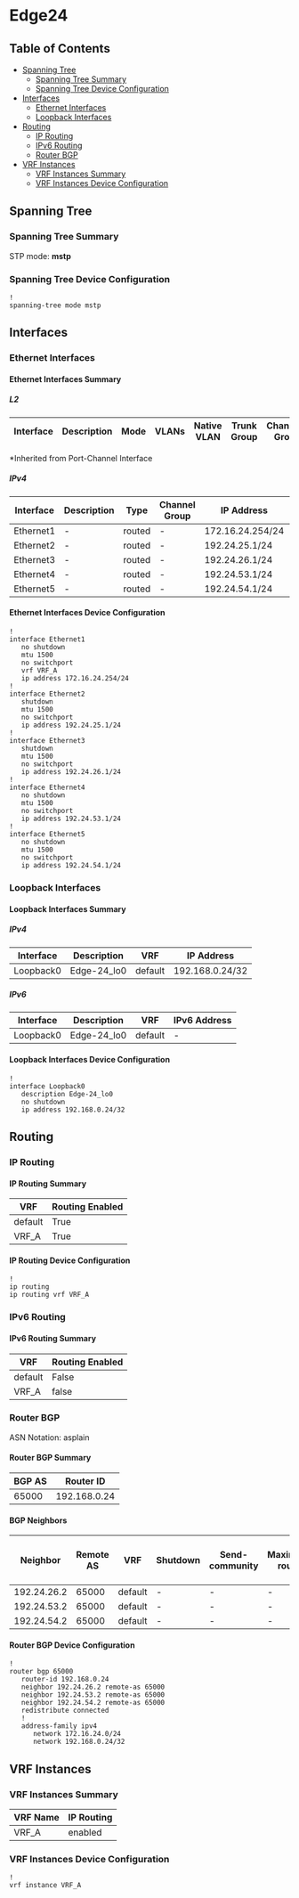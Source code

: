 # Edge24

## Table of Contents

- [Spanning Tree](#spanning-tree)
  - [Spanning Tree Summary](#spanning-tree-summary)
  - [Spanning Tree Device Configuration](#spanning-tree-device-configuration)
- [Interfaces](#interfaces)
  - [Ethernet Interfaces](#ethernet-interfaces)
  - [Loopback Interfaces](#loopback-interfaces)
- [Routing](#routing)
  - [IP Routing](#ip-routing)
  - [IPv6 Routing](#ipv6-routing)
  - [Router BGP](#router-bgp)
- [VRF Instances](#vrf-instances)
  - [VRF Instances Summary](#vrf-instances-summary)
  - [VRF Instances Device Configuration](#vrf-instances-device-configuration)

## Spanning Tree

### Spanning Tree Summary

STP mode: **mstp**

### Spanning Tree Device Configuration

```eos
!
spanning-tree mode mstp
```

## Interfaces

### Ethernet Interfaces

#### Ethernet Interfaces Summary

##### L2

| Interface | Description | Mode | VLANs | Native VLAN | Trunk Group | Channel-Group |
| --------- | ----------- | ---- | ----- | ----------- | ----------- | ------------- |

*Inherited from Port-Channel Interface

##### IPv4

| Interface | Description | Type | Channel Group | IP Address | VRF |  MTU | Shutdown | ACL In | ACL Out |
| --------- | ----------- | -----| ------------- | ---------- | ----| ---- | -------- | ------ | ------- |
| Ethernet1 | - | routed | - | 172.16.24.254/24 | VRF_A | 1500 | False | - | - |
| Ethernet2 | - | routed | - | 192.24.25.1/24 | default | 1500 | True | - | - |
| Ethernet3 | - | routed | - | 192.24.26.1/24 | default | 1500 | True | - | - |
| Ethernet4 | - | routed | - | 192.24.53.1/24 | default | 1500 | False | - | - |
| Ethernet5 | - | routed | - | 192.24.54.1/24 | default | 1500 | False | - | - |

#### Ethernet Interfaces Device Configuration

```eos
!
interface Ethernet1
   no shutdown
   mtu 1500
   no switchport
   vrf VRF_A
   ip address 172.16.24.254/24
!
interface Ethernet2
   shutdown
   mtu 1500
   no switchport
   ip address 192.24.25.1/24
!
interface Ethernet3
   shutdown
   mtu 1500
   no switchport
   ip address 192.24.26.1/24
!
interface Ethernet4
   no shutdown
   mtu 1500
   no switchport
   ip address 192.24.53.1/24
!
interface Ethernet5
   no shutdown
   mtu 1500
   no switchport
   ip address 192.24.54.1/24
```

### Loopback Interfaces

#### Loopback Interfaces Summary

##### IPv4

| Interface | Description | VRF | IP Address |
| --------- | ----------- | --- | ---------- |
| Loopback0 | Edge-24_lo0 | default | 192.168.0.24/32 |

##### IPv6

| Interface | Description | VRF | IPv6 Address |
| --------- | ----------- | --- | ------------ |
| Loopback0 | Edge-24_lo0 | default | - |

#### Loopback Interfaces Device Configuration

```eos
!
interface Loopback0
   description Edge-24_lo0
   no shutdown
   ip address 192.168.0.24/32
```

## Routing

### IP Routing

#### IP Routing Summary

| VRF | Routing Enabled |
| --- | --------------- |
| default | True |
| VRF_A | True |

#### IP Routing Device Configuration

```eos
!
ip routing
ip routing vrf VRF_A
```

### IPv6 Routing

#### IPv6 Routing Summary

| VRF | Routing Enabled |
| --- | --------------- |
| default | False |
| VRF_A | false |

### Router BGP

ASN Notation: asplain

#### Router BGP Summary

| BGP AS | Router ID |
| ------ | --------- |
| 65000 | 192.168.0.24 |

#### BGP Neighbors

| Neighbor | Remote AS | VRF | Shutdown | Send-community | Maximum-routes | Allowas-in | BFD | RIB Pre-Policy Retain | Route-Reflector Client | Passive | TTL Max Hops |
| -------- | --------- | --- | -------- | -------------- | -------------- | ---------- | --- | --------------------- | ---------------------- | ------- | ------------ |
| 192.24.26.2 | 65000 | default | - | - | - | - | - | - | - | - | - |
| 192.24.53.2 | 65000 | default | - | - | - | - | - | - | - | - | - |
| 192.24.54.2 | 65000 | default | - | - | - | - | - | - | - | - | - |

#### Router BGP Device Configuration

```eos
!
router bgp 65000
   router-id 192.168.0.24
   neighbor 192.24.26.2 remote-as 65000
   neighbor 192.24.53.2 remote-as 65000
   neighbor 192.24.54.2 remote-as 65000
   redistribute connected
   !
   address-family ipv4
      network 172.16.24.0/24
      network 192.168.0.24/32
```

## VRF Instances

### VRF Instances Summary

| VRF Name | IP Routing |
| -------- | ---------- |
| VRF_A | enabled |

### VRF Instances Device Configuration

```eos
!
vrf instance VRF_A
```
